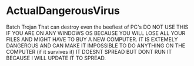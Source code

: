 # ActualDangerousVirus
Batch Trojan That can destroy even the beefiest of PC's
DO NOT USE THIS IF YOU ARE ON ANY WINDOWS OS BECAUSE YOU WILL LOSE ALL YOUR FILES AND MIGHT HAVE TO BUY A NEW COMPUTER. IT IS EXTEMELY DANGEROUS AND CAN MAKE IT IMPOSSIBLE TO DO ANYTHING ON THE COMPUTER (if it survives it) IT DOESNT SPREAD BUT DONT RUN IT BECAUSE I WILL UPDATE IT TO SPREAD.
